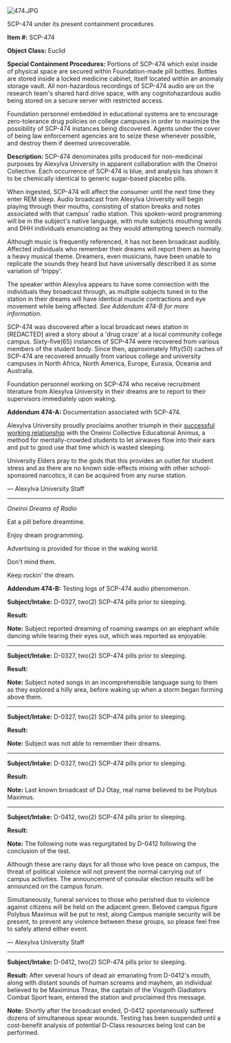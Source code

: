 ![474.JPG](http://scp-wiki.wdfiles.com/local--files/scp-474/474.JPG)

SCP-474 under its present containment procedures

**Item #:** SCP-474

**Object Class:** Euclid

**Special Containment Procedures:** Portions of SCP-474 which exist inside of physical space are secured within Foundation-made pill bottles. Bottles are stored inside a locked medicine cabinet, itself located within an anomaly storage vault. All non-hazardous recordings of SCP-474 audio are on the research team's shared hard drive space, with any cognitohazardous audio being stored on a secure server with restricted access.

Foundation personnel embedded in educational systems are to encourage zero-tolerance drug policies on college campuses in order to maximize the possibility of SCP-474 instances being discovered. Agents under the cover of being law enforcement agencies are to seize these whenever possible, and destroy them if deemed unrecoverable.

**Description:** SCP-474 denominates pills produced for non-medicinal purposes by Alexylva University in apparent collaboration with the Oneiroi Collective. Each occurrence of SCP-474 is blue, and analysis has shown it to be chemically identical to generic sugar-based placebo pills.

When ingested, SCP-474 will affect the consumer until the next time they enter REM sleep. Audio broadcast from Alexylva University will begin playing through their mouths, consisting of station breaks and notes associated with that campus' radio station. This spoken-word programming will be in the subject's native language, with mute subjects mouthing words and DHH individuals enunciating as they would attempting speech normally.

Although music is frequently referenced, it has not been broadcast audibly. Affected individuals who remember their dreams will report them as having a heavy musical theme. Dreamers, even musicians, have been unable to replicate the sounds they heard but have universally described it as some variation of 'trippy'.

The speaker within Alexylva appears to have some connection with the individuals they broadcast through, as multiple subjects tuned in to the station in their dreams will have identical muscle contractions and eye movement while being affected. _See Addendum 474-B for more information._

SCP-474 was discovered after a local broadcast news station in \[REDACTED\] aired a story about a 'drug craze' at a local community college campus. Sixty-five(65) instances of SCP-474 were recovered from various members of the student body. Since then, approximately fifty(50) caches of SCP-474 are recovered annually from various college and university campuses in North Africa, North America, Europe, Eurasia, Oceania and Australia.

Foundation personnel working on SCP-474 who receive recruitment literature from Alexylva University in their dreams are to report to their supervisors immediately upon waking.

**Addendum 474-A:** Documentation associated with SCP-474.

Alexylva University proudly proclaims another triumph in their [successful working relationship](http://www.scp-wiki.net/alexylva-student-paper) with the Oneiroi Collective Educational Animus, a method for mentally-crowded students to let airwaves flow into their ears and put to good use that time which is wasted sleeping.

University Elders pray to the gods that this provides an outlet for student stress and as there are no known side-effects mixing with other school-sponsored narcotics, it can be acquired from any nurse station.

— Alexylva University Staff

* * *

_Oneiroi Dreams of Radio_

Eat a pill before dreamtime.

Enjoy dream programming.

Advertising is provided for those in the waking world.

Don't mind them.

Keep rockin' the dream.

**Addendum 474-B:** Testing logs of SCP-474 audio phenomenon.

**Subject/Intake:** D-0327, two(2) SCP-474 pills prior to sleeping.

**Result:**

**Note:** Subject reported dreaming of roaming swamps on an elephant while dancing while tearing their eyes out, which was reported as enjoyable.

* * *

**Subject/Intake:** D-0327, two(2) SCP-474 pills prior to sleeping.

**Result:**

**Note:** Subject noted songs in an incomprehensible language sung to them as they explored a hilly area, before waking up when a storm began forming above them.

* * *

**Subject/Intake:** D-0327, two(2) SCP-474 pills prior to sleeping.

**Result:**

**Note:** Subject was not able to remember their dreams.

* * *

**Subject/Intake:** D-0327, two(2) SCP-474 pills prior to sleeping.

**Result:**

**Note:** Last known broadcast of DJ Otay, real name believed to be Polybus Maximus.

* * *

**Subject/Intake:** D-0412, two(2) SCP-474 pills prior to sleeping.

**Result:**

**Note:** The following note was regurgitated by D-0412 following the conclusion of the test.

Although these are rainy days for all those who love peace on campus, the threat of political violence will not prevent the normal carrying out of campus activities. The announcement of consular election results will be announced on the campus forum.

Simultaneously, funeral services to those who perished due to violence against citizens will be held on the adjacent green. Beloved campus figure Polybus Maximus will be put to rest, along Campus maniple security will be present, to prevent any violence between these groups, so please feel free to safely attend either event.

— Alexylva University Staff

* * *

**Subject/Intake:** D-0412, two(2) SCP-474 pills prior to sleeping.

**Result:** After several hours of dead air emanating from D-0412's mouth, along with distant sounds of human screams and mayhem, an individual believed to be Maximinus Thrax, the captain of the Visigoth Gladiators Combat Sport team, entered the station and proclaimed this message.

**Note:** Shortly after the broadcast ended, D-0412 spontaneously suffered dozens of simultaneous spear wounds. Testing has been suspended until a cost-benefit analysis of potential D-Class resources being lost can be performed.